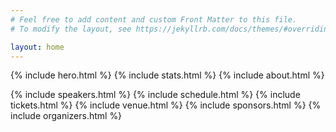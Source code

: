 ```yaml
---
# Feel free to add content and custom Front Matter to this file.
# To modify the layout, see https://jekyllrb.com/docs/themes/#overriding-theme-defaults

layout: home
---
```


{% include hero.html %}
{% include stats.html %}
{% include about.html %}

{% include speakers.html %}
{% include schedule.html %}
{% include tickets.html %}
{% include venue.html %}
{% include sponsors.html %}
{% include organizers.html %}
